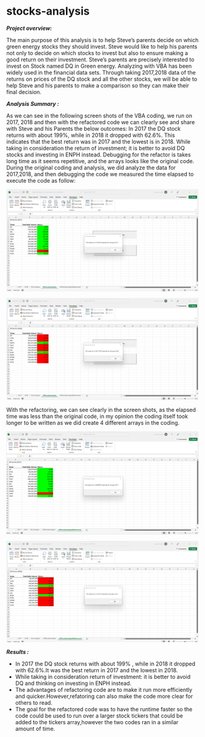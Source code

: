 # stocks-analysis
***Project overview:*** 

The main purpose of this analysis is to help Steve’s parents decide on which green energy stocks they should invest. Steve would like to help his parents not only to decide on which stocks to invest but also to ensure making a good return on their investment. Steve’s parents are precisely interested to invest on Stock named DQ in Green energy. 
Analyzing with VBA has been widely used in the financial data sets. Through taking 2017,2018 data of the returns on prices of the DQ stock and all the other stocks, we will be able to help Steve and his parents to make a comparison so they can make their final decision.


***Analysis Summary :***

As we can see in the following screen shots of the VBA coding, we run on 2017, 2018 and then with the refactored code we can clearly see and share with Steve and his Parents the below outcomes:
In 2017 the DQ stock returns with about 199%, while in 2018 it dropped with 62.6%. This indicates that the best return was in 2017 and the lowest is in 2018.
While taking in consideration the return of investment; it is better to avoid DQ stocks and investing in ENPH instead.
Debugging for the refactor is takes long time as it seems repetitive, and the arrays looks like the original code.
During the original coding and analysis, we did analyze the data for 2017,2018, and then debugging the code we measured the time elapsed to execute the code as follow:

![alt text](https://github.com/Marwan-Takrouri/stocks-analysis/blob/main/2017%20allstockanalysis.png)

![alt text](https://github.com/Marwan-Takrouri/stocks-analysis/blob/main/2018%20all%20stock%20analysis%20.png)

With the refactoring, we can see clearly in the screen shots, as the elapsed time was less than the original code, in my opinion the coding itself took longer to be written as we did create 4 different arrays in the coding.

![alt text](https://github.com/Marwan-Takrouri/stocks-analysis/blob/main/2017%20refactored%20.png)

![alt text](https://github.com/Marwan-Takrouri/stocks-analysis/blob/main/2018%20refactored.png)



***Results :***

* In 2017 the DQ stock returns with about 199% , while in 2018 it dropped with 62.6%.It was the best return in 2017 and the lowest in 2018.
* While taking in consideration return of investment: it is better to avoid DQ and thinking on investing in ENPH instead.
* The advantages of refactoring code are to make it run more efficiently and quicker.However,refatoring can also make the code more clear for others to read.
* The goal for the refactored code was to have the runtime faster so the code could be used to run over a larger stock tickers that could be added to the tickers array,however the two codes ran in a similar amount of time.






